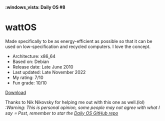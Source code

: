 **:windows_vista: Daily OS #8**
# wattOS

Made specifically to be as energy-efficient as possible so that it can be used on low-specification and recycled computers. I love the concept. 

- Architecture: x86_64
- Based on: Debian
- Release date: Late June 2010
- Last updated: Late November 2022
- My rating: 7/10
- Fun grade: 10/10

[Download](<https://www.planetwatt.com/r12-downloads/>)

Thanks to Nik Nikovsky for helping me out with this one as well.(lol)
*:Warning: This is personal opinion, some people may not agree with what I say*
*⭐️ Psst, remember to star the [Daily OS GitHub repo](https://github.com/nikolan123/daily-os)*

